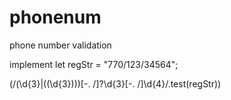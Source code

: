 # phonenum
phone number validation

implement 
let regStr = "770/123/34564";

(/(\d{3}|(\(\d{3}\)))[-. /]?\d{3}[-. /]\d{4}/.test(regStr))
